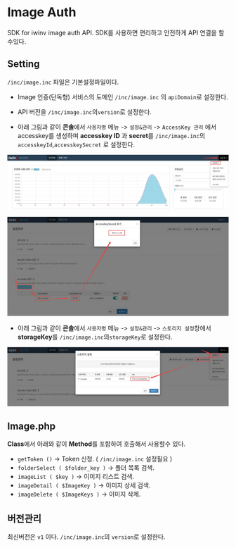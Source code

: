 # Image Auth

SDK for iwinv image auth API.
SDK를 사용하면 편리하고 안전하게 API 연결을 할수있다.

## Setting

`/inc/image.inc` 파일은 기본설정파일이다.

*  Image 인증(단독형) 서비스의 도메인 `/inc/image.inc` 의 `apiDomain`로 설정한다.
* API 버전을 `/inc/image.inc`의`version`로 설정한다.

* 아래 그림과 같이 **콘솔**에서 `사용자명` 메뉴 -> `설정&관리` -> `AccessKey 관리` 에서 accesskey를 생성하며
**accesskey ID** 과 **secret**를 `/inc/image.inc`의`accesskeyId`,`accesskeySecret` 로 설정한다.

<p align="center">
  <img src="./image/img1.jpg" alt="accesskey 설정방법" width="810">
</p>

<p align="center">
  <img src="./image/img2.jpg" alt="accesskey 설정방법" width="810">
</p>

* 아래 그림과 같이 **콘솔**에서 `사용자명` 메뉴 -> `설정&관리` -> `스토리지 설정`창에서 **storageKey**를 `/inc/image.inc`의`storageKey`로 설정한다.

<p align="center">
  <img src="./image/img3.jpg" alt="storageKey 설정방법" width="810">
</p>

## Image.php

**Class**에서 아래와 같이 **Method**를 포함하여 호출해서 사용할수 있다.

* `getToken ()` -> Token 신청. ( `/inc/image.inc` 설정필요 )
* `folderSelect ( $folder_key )` -> 폴더 목록 검색.
* `imageList ( $key )` -> 이미지 리스트 검색.
* `imageDetail ( $ImageKey )` -> 이미지 상세 검색.
* `imageDelete ( $ImageKeys )` -> 이미지 삭제.

## 버전관리

최신버전은 `v1` 이다.
`/inc/image.inc`의 `version`로 설정한다.

